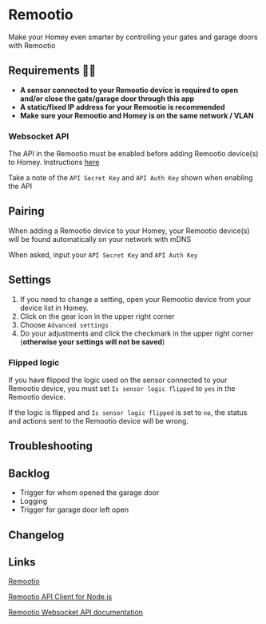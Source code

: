 # Remootio

Make your Homey even smarter by controlling your gates and garage doors with Remootio

## Requirements :man_mechanic:

- **A sensor connected to your Remootio device is required to open and/or close the gate/garage door through this app**
- **A static/fixed IP address for your Remootio is recommended**
- **Make sure your Remootio and Homey is on the same network / VLAN**

### Websocket API

The API in the Remootio must be enabled before adding Remootio device(s) to Homey. Instructions [here](https://documents.remootio.com/docs/WebsocketApiDocs.pdf)

Take a note of the `API Secret Key` and `API Auth Key` shown when enabling the API

## Pairing

When adding a Remootio device to your Homey, your Remootio device(s) will be found automatically on your network with mDNS

When asked, input your `API Secret Key` and `API Auth Key`

## Settings

1. If you need to change a setting, open your Remootio device from your device list in Homey.
1. Click on the gear icon in the upper right corner
1. Choose `Advanced settings`
1. Do your adjustments and click the checkmark in the upper right corner (**otherwise your settings will not be saved**)

### Flipped logic

If you have flipped the logic used on the sensor connected to your Remootio device, you must set `Is sensor logic flipped` to `yes` in the Remootio device.

If the logic is flipped and `Is sensor logic flipped` is set to `no`, the status and actions sent to the Remootio device will be wrong.

## Troubleshooting

## Backlog

- Trigger for whom opened the garage door
- Logging
- Trigger for garage door left open

## Changelog

## Links

[Remootio](https://www.remootio.com/)

[Remootio API Client for Node.js](https://www.npmjs.com/package/remootio-api-client)

[Remootio Websocket API documentation](https://documents.remootio.com/docs/WebsocketApiDocs.pdf)
